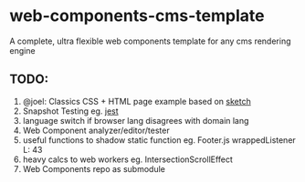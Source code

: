 # web-components-cms-template
A complete, ultra flexible web components template for any cms rendering engine

## TODO:

1. @joel: Classics CSS + HTML page example based on [sketch](https://www.sketch.com/s/a7fc25f0-4297-4c38-832e-6c61ef4e1860/a/rb9PqPq)
1. Snapshot Testing eg. [jest](https://jestjs.io/docs/snapshot-testing)
1. language switch if browser lang disagrees with domain lang
1. Web Component analyzer/editor/tester
1. useful functions to shadow static function eg. Footer.js wrappedListener L: 43
1. heavy calcs to web workers eg. IntersectionScrollEffect
1. Web Components repo as submodule
